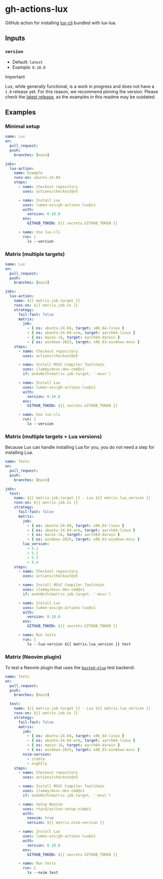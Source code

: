 # gh-actions-lux

GitHub action for installing [lux-cli](https://lux.lumen-labs.org/) bundled with
lux-lua.

## Inputs

### `version`

- Default: `latest`
- Example: `0.18.8`

> [!IMPORTANT]
>
> Lux, while generally functional, is a work in progress and does not have a
> `1.0` release yet. For this reason, we recommend pinning the version. Please
> check the [latest release](https://github.com/lumen-oss/lux/releases/latest),
> as the examples in this readme may be outdated.

## Examples

### Minimal setup

```yaml
name: Lux
on:
  pull_request:
  push:
    branches: [main]

jobs:
  lux-action:
    name: Example
    runs-on: ubuntu-24.04
    steps:
      - name: Checkout repository
        uses: actions/checkout@v5

      - name: Install Lux
        uses: lumen-oss/gh-actions-lux@v1
        with:
          version: 0.18.8
        env:
          GITHUB_TOKEN: ${{ secrets.GITHUB_TOKEN }}

      - name: Use lux-cli
        run: |
          lx --version
```

### Matrix (multiple targets)

```yaml
name: Lux
on:
  pull_request:
  push:
    branches: [main]

jobs:
  lux-action:
    name: ${{ matrix.job.target }}
    runs-on: ${{ matrix.job.os }}
    strategy:
      fail-fast: false
      matrix:
        job:
          - { os: ubuntu-24.04, target: x86_64-linux }
          - { os: ubuntu-24.04-arm, target: aarch64-linux }
          - { os: macos-14, target: aarch64-darwin }
          - { os: windows-2025, target: x86_63-windows-msvc }
    steps:
      - name: Checkout repository
        uses: actions/checkout@v5

      - name: Install MSVC Compiler Toolchain
        uses: ilammy/msvc-dev-cmd@v1
        if: endsWith(matrix.job.target, '-msvc')

      - name: Install Lux
        uses: lumen-oss/gh-actions-lux@v1
        with:
          version: 0.18.8
        env:
          GITHUB_TOKEN: ${{ secrets.GITHUB_TOKEN }}

      - name: Use lux-cli
        run: |
          lx --version
```

### Matrix (multiple targets + Lua versions)

Because Lux can handle installing Lua for you, you do not need a step for
installing Lua.

```yaml
name: Tests
on:
  pull_request:
  push:
    branches: [main]

jobs:
  test:
    name: ${{ matrix.job.target }} - Lua ${{ matrix.lua_version }}
    runs-on: ${{ matrix.job.os }}
    strategy:
      fail-fast: false
      matrix:
        job:
          - { os: ubuntu-24.04, target: x86_64-linux }
          - { os: ubuntu-24.04-arm, target: aarch64-linux }
          - { os: macos-14, target: aarch64-darwin }
          - { os: windows-2025, target: x86_63-windows-msvc }
        lua_version:
          - 5.1
          - 5.2
          - 5.3
          - 5.4
    steps:
      - name: Checkout repository
        uses: actions/checkout@v5

      - name: Install MSVC Compiler Toolchain
        uses: ilammy/msvc-dev-cmd@v1
        if: endsWith(matrix.job.target, '-msvc')

      - name: Install Lux
        uses: lumen-oss/gh-actions-lux@v1
        with:
          version: 0.18.8
        env:
          GITHUB_TOKEN: ${{ secrets.GITHUB_TOKEN }}

      - name: Run tests
        run: |
          lx --lua-version ${{ matrix.lua_version }} test
```

### Matrix (Neovim plugin)

To test a Neovim plugin that uses the
[`busted-nlua`](https://lux.lumen-labs.org/guides/lux-toml#busted-nlua) test
backend:

```yaml
name: Tests
on:
  pull_request:
  push:
    branches: [main]

  test:
    name: ${{ matrix.job.target }} - Lua ${{ matrix.lua_version }}
    runs-on: ${{ matrix.job.os }}
    strategy:
      fail-fast: false
      matrix:
        job:
          - { os: ubuntu-24.04, target: x86_64-linux }
          - { os: ubuntu-24.04-arm, target: aarch64-linux }
          - { os: macos-14, target: aarch64-darwin }
          - { os: windows-2025, target: x86_63-windows-msvc }
        nvim-version:
          - stable
          - nightly
    steps:
      - name: Checkout repository
        uses: actions/checkout@v5

      - name: Install MSVC Compiler Toolchain
        uses: ilammy/msvc-dev-cmd@v1
        if: endsWith(matrix.job.target, '-msvc')

      - name: Setup Neovim
        uses: rhysd/action-setup-vim@v1
        with:
          neovim: true
          version: ${{ matrix.nvim-version }}

      - name: Install Lux
        uses: lumen-oss/gh-actions-lux@v1
        with:
          version: 0.18.8
        env:
          GITHUB_TOKEN: ${{ secrets.GITHUB_TOKEN }}

      - name: Run tests
        run: |
          lx --nvim test
```
